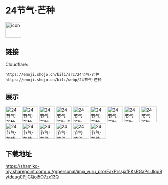 # 24节气·芒种
<img src="https://emoji.shojo.cn/bili/src/24节气·芒种/icon.png" width="50" height="50" alt="icon">

## 链接
Cloudflare:
```
https://emoji.shojo.cn/bili/src/24节气·芒种
https://emoji.shojo.cn/bili/webp/24节气·芒种
```
## 展示
<img src="https://emoji.shojo.cn/bili/src/24节气·芒种/24节气·芒种-爱你.png" width="50" height="50" alt="24节气·芒种-爱你">
<img src="https://emoji.shojo.cn/bili/src/24节气·芒种/24节气·芒种-当事人.png" width="50" height="50" alt="24节气·芒种-当事人">
<img src="https://emoji.shojo.cn/bili/src/24节气·芒种/24节气·芒种-泰裤辣.png" width="50" height="50" alt="24节气·芒种-泰裤辣">
<img src="https://emoji.shojo.cn/bili/src/24节气·芒种/24节气·芒种-6.png" width="50" height="50" alt="24节气·芒种-6">
<img src="https://emoji.shojo.cn/bili/src/24节气·芒种/24节气·芒种-吃我一铲.png" width="50" height="50" alt="24节气·芒种-吃我一铲">
<img src="https://emoji.shojo.cn/bili/src/24节气·芒种/24节气·芒种-你厉害.png" width="50" height="50" alt="24节气·芒种-你厉害">
<img src="https://emoji.shojo.cn/bili/src/24节气·芒种/24节气·芒种-扑.png" width="50" height="50" alt="24节气·芒种-扑">
<img src="https://emoji.shojo.cn/bili/src/24节气·芒种/24节气·芒种-再看看？.png" width="50" height="50" alt="24节气·芒种-再看看？">
<img src="https://emoji.shojo.cn/bili/src/24节气·芒种/24节气·芒种-什么.png" width="50" height="50" alt="24节气·芒种-什么">
<img src="https://emoji.shojo.cn/bili/src/24节气·芒种/24节气·芒种-大睡特睡.png" width="50" height="50" alt="24节气·芒种-大睡特睡">
<img src="https://emoji.shojo.cn/bili/src/24节气·芒种/24节气·芒种-行了行了.png" width="50" height="50" alt="24节气·芒种-行了行了">
<img src="https://emoji.shojo.cn/bili/src/24节气·芒种/24节气·芒种-生气.png" width="50" height="50" alt="24节气·芒种-生气">
<img src="https://emoji.shojo.cn/bili/src/24节气·芒种/24节气·芒种-许愿.png" width="50" height="50" alt="24节气·芒种-许愿">
<img src="https://emoji.shojo.cn/bili/src/24节气·芒种/24节气·芒种-炫饭中.png" width="50" height="50" alt="24节气·芒种-炫饭中">
<img src="https://emoji.shojo.cn/bili/src/24节气·芒种/24节气·芒种-真诚.png" width="50" height="50" alt="24节气·芒种-真诚">

## 下载地址

https://shamiko-my.sharepoint.com/:u:/g/personal/img_yuru_pro/EaxPrssjxfFKsRGaPsiJlqoBytdcug0PjjCQoj5O7zx13Q